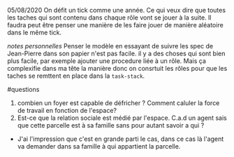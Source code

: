 05/08/2020
On défit un tick comme une année. Ce qui veux dire que toutes les taches qui sont contenu dans chaque rôle vont se jouer à la suite.
Il faudra peut être penser une manière de les faire jouer de manière aléatoire dans le même tick.

*notes personnelles*
Penser le modèle en essayant de suivre les spec de Jean-Pierre dans son papier n'est pas facile.
il y a des choses qui sont bien plus facile, par exemple ajouter une procedure liée à un rôle. Mais ça complexifie dans ma tête la manière donc on consrtuit les rôles pour que les taches se remttent en place dans la `task-stack`.


#questions

1. combien un foyer est capable de défricher ? Comment caluler la force de travail en fonction de l'espace?
1. Est-ce que la relation sociale est médié par l'espace. C.a.d un agent sais que cette parcelle est à sa famille sans pour autant savoir a qui ?
  - J'ai l'impression que c'est en grande parti le cas, dans ce cas là l'agent va demander dans sa famille à qui appartient la parcelle.
